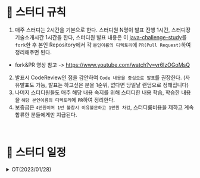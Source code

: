 # 📢 스터디 규칙
1. 매주 스터디는 2시간을 기본으로 한다. 스터디원 N명이 발표 진행 1시간, 스터디장 기술소개시간 1시간을 한다, 스터디원 발표 내용은 이 [java-challenge-study](https://github.com/mooh2jj/Java-Challenge-Study)를 `fork`한 후 본인 Repository에서 각 `본인이름의 디렉토리`에 `PR(Pull Request)`하여 정리해주면 된다.
  * fork&PR 영상 참고 -> https://www.youtube.com/watch?v=yr6IzOGoMsQ

2. 발표시 CodeReview인 점을 감안하여 `Code 내용을 중심으로 발표`를 권장한다. (자유발표도 가능, 발표는 하고싶은 분을 1순위, 없다면 당일날 랜덤으로 정해집니다)
3. 나머지 스터디원들도 매주 해당 내용 숙지를 위해 스터디한 내용 학습, 학습한 내용을 `해당 본인이름의 디렉토리`에 `PR`하여 정리한다. 
4. 보증금은 `4만원이며 1번 불참시 이유불문하고 1만원 차감`, 스터디룸비용을 제하고 계속 합류한 분들에게만 지급된다.

<br>

# 📅 스터디 일정

<details>
<summary>OT(2023/01/28)</summary>
<div markdown="1">

  * 자기소개 시간
  * 스터디 취지, 방향, 구성 방식 설명
  * 과제
  ```
  1) 사용 툴 설치및 이해하기 
   * IntelliJ(얼티메이트 버전 추천-플러그인 사용 가능)
   * MySQL, DB 접속 HediSQL or Dbeaver
   * e2e 테스트용 postman
   * git/github
 
  2) 해당 레포지토리 fork & PR 해보기
 
  3) Setting 환경 -> REST API springBoot 
    * SpringBoot REST API로 Dto로 데이터값 POST방식(postman)으로 확인
  
  4) 로또 생성기 구현
    * 로또 번호 갯수 input -> 랜덤 로또 번호 6자리 생성 output 프로그램 구현

  챌린지) 자바 성적 산출 프로그램 구현
    * 과목이름이 한글인 경우에 count, 평균을 산출해주세요. (정규표현식을 사용해주세요)
  ```
 * 환경셋팅 - [https://www.notion.so/bb4d80cb1a094696b8ff27f4cd52bb00](https://www.notion.so/bb4d80cb1a094696b8ff27f4cd52bb00)
</div>
</details>

<br>


